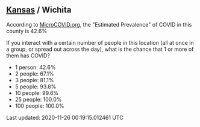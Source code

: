 
## [Kansas](/united-states/kansas) / Wichita

According to [MicroCOVID.org](http://microcovid.org),
the "Estimated Prevalence" of COVID in this county is 42.6%

If you interact with a certain number of people in this location
(all at once in a group, or spread out across the day), what is the chance that
1 or more of them has COVID?

- 1 person: 42.6%
- 2 people: 67.1%
- 3 people: 81.1%
- 5 people: 93.8%
- 10 people: 99.6%
- 25 people: 100.0%
- 100 people: 100.0%

Last updated: 2020-11-26 00:19:15.012461 UTC

